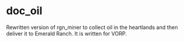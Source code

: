 # doc_oil
Rewritten version of rgn_miner to collect oil in the heartlands and then deliver it to Emerald Ranch. It is written for VORP. 

